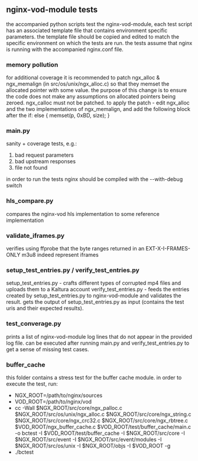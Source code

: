 ## nginx-vod-module tests

the accompanied python scripts test the nginx-vod-module, each test script has an associated template file
that contains environment specific parameters. the template file should be copied and edited to match the 
specific environment on which the tests are run.
the tests assume that nginx is running with the accompanied nginx.conf file.

### memory pollution

for additional coverage it is recommended to patch ngx_alloc & ngx_memalign (in src/os/unix/ngx_alloc.c)
so that they memset the allocated pointer with some value. the purpose of this change is to ensure the
code does not make any assumptions on allocated pointers being zeroed. ngx_calloc must not be patched.
to apply the patch - edit ngx_alloc and the two implementations of ngx_memalign, and add the following
block after the if:
    else {
        memset(p, 0xBD, size);
    }

### main.py

sanity + coverage tests, e.g.:
  1. bad request parameters
  2. bad upstream responses
  3. file not found

in order to run the tests nginx should be compiled with the --with-debug switch
  
### hls_compare.py

compares the nginx-vod hls implementation to some reference implementation

### validate_iframes.py

verifies using ffprobe that the byte ranges returned in an EXT-X-I-FRAMES-ONLY m3u8 indeed represent iframes

### setup_test_entries.py / verify_test_entries.py

setup_test_entries.py - crafts different types of corrupted mp4 files and uploads them to a Kaltura account
verify_test_entries.py - feeds the entries created by setup_test_entries.py to nginx-vod-module and validates the result.
	gets the output of setup_test_entries.py as input (contains the test uris and their expected results).

### test_converage.py

prints a list of nginx-vod-module log lines that do not appear in the provided log file.
can be executed after running main.py and verify_test_entries.py to get a sense of missing test cases.

### buffer_cache

this folder contains a stress test for the buffer cache module. in order to execute the test, run:
 * NGX_ROOT=/path/to/nginx/sources
 * VOD_ROOT=/path/to/nginx/vod
 * cc -Wall $NGX_ROOT/src/core/ngx_palloc.c $NGX_ROOT/src/os/unix/ngx_alloc.c $NGX_ROOT/src/core/ngx_string.c $NGX_ROOT/src/core/ngx_crc32.c $NGX_ROOT/src/core/ngx_rbtree.c $VOD_ROOT/ngx_buffer_cache.c $VOD_ROOT/test/buffer_cache/main.c -o bctest -I $VOD_ROOT/test/buffer_cache -I $NGX_ROOT/src/core -I $NGX_ROOT/src/event -I $NGX_ROOT/src/event/modules -I $NGX_ROOT/src/os/unix -I $NGX_ROOT/objs -I $VOD_ROOT -g
 * ./bctest
